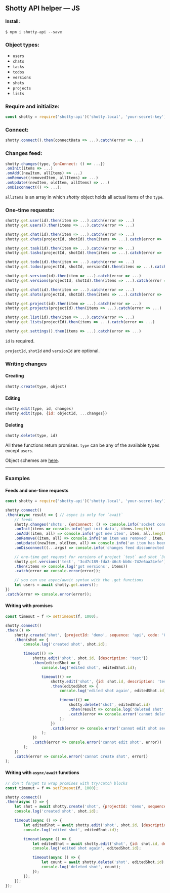 ## Shotty API helper — JS


#### Install:
`$ npm i shotty-api --save`


### Object types:
- `users`
- `chats`
- `tasks`
- `todos`
- `versions`
- `shots`
- `projects`
- `lists`


### Require and initialize:
```js
const shotty = require('shotty-api')('shotty.local', 'your-secret-key');
```


### Connect:
```js
shotty.connect().then(connectData => ...).catch(error => ...)
```


### Changes feed:
```js
shotty.changes(type, {onConnect: () => ...})
.onInit(items => ...)
.onAdd((newItem, allItems) => ...)
.onRemove((removedItem, allItems) => ...)
.onUpdate((newItem, oldItem, allItems) => ...)
.onDisconnect(() => ...);
```

`allItems` is an array in which _shotty_ object holds all actual items of the `type`.


### One-time requests:
```js
shotty.get.user(id).then(item => ...).catch(error => ...)
shotty.get.users().then(items => ...).catch(error => ...)

shotty.get.chat(id).then(item => ...).catch(error => ...)
shotty.get.chats(projectId, shotId).then(items => ...).catch(error => ...)

shotty.get.task(id).then(item => ...).catch(error => ...)
shotty.get.tasks(projectId, shotId).then(items => ...).catch(error => ...)

shotty.get.todo(id).then(item => ...).catch(error => ...)
shotty.get.todos(projectId, shotId, versionId).then(items => ...).catch(error => ...)

shotty.get.version(id).then(item => ...).catch(error => ...)
shotty.get.versions(projectId, shotId).then(items => ...).catch(error => ...)

shotty.get.shot(id).then(item => ...).catch(error => ...)
shotty.get.shots(projectId, shotId).then(items => ...).catch(error => ...)

shotty.get.project(id).then(item => ...).catch(error => ...)
shotty.get.projects(projectId).then(items => ...).catch(error => ...)

shotty.get.list(id).then(item => ...).catch(error => ...)
shotty.get.lists(projectId).then(items => ...).catch(error => ...)

shotty.get.settings().then(items => ...).catch(error => ...)
```

`id` is required.

`projectId`, `shotId` and `versionId` are optional.


### Writing changes

#### Creating
```js
shotty.create(type, object)
```

#### Editing
```js
shotty.edit(type, id, changes)
shotty.edit(type, {id: objectId, ...changes})
```

#### Deleting
```js
shotty.delete(type, id)
```

All three functions return promises.
`type` can be any of the available types except `users`.

Object schemes are [here](./schemes.md).

---

### Examples

#### Feeds and one-time requests
```js
const shotty = require('shotty-api')('shotty.local', 'your-secret-key');

shotty.connect()
.then(async result => { // async is only for `await`
	// feeds
	shotty.changes('shots', {onConnect: () => console.info('socket connected')})
	.onInit(items => console.info('got init data', items.length))
	.onAdd((item, all) => console.info('got new item', item, all.length))
	.onRemove((item, all) => console.info('an item was removed', item, all.length))
	.onUpdate((newItem, oldItem, all) => console.info('an item has been updated', oldItem, newItem, all.length))
	.onDisconnect((...args) => console.info('changes feed disconnected', ...args))

	// one-time get request for versions of project `test` and shot `3cd7c189-fda3-46c8-bb0c-742e6aa24efe`
	shotty.get.versions('test', '3cd7c189-fda3-46c8-bb0c-742e6aa24efe')
	.then(items => console.log('got versions', items))
	.catch(error => console.error(error));

	// you can use async/await syntax with the .get functions
	let users = await shotty.get.users();
})
.catch(error => console.error(error));
```


#### Writing with promises
```js
const timeout = f => setTimeout(f, 1000);

shotty.connect()
.then(() =>
	shotty.create('shot', {projectId: 'demo', sequence: 'api', code: '001', creatorId: null})
	.then(shot => {
		console.log('created shot', shot.id);

		timeout(() =>
			shotty.edit('shot', shot.id, {description: 'test'})
			.then(editedShot => {
				console.log('edited shot', editedShot.id);

				timeout(() =>
					shotty.edit('shot', {id: shot.id, description: 'test2'})
					.then(editedShot => {
						console.log('edited shot again', editedShot.id);

						timeout(() =>
							shotty.delete('shot', editedShot.id)
							.then(result => console.log('deleted shot', result))
							.catch(error => console.error('cannot delete shot', error))
						);
					})
					.catch(error => console.error('cannot edit shot second time', error))
				);
			})
			.catch(error => console.error('cannot edit shot', error))
		);
	})
	.catch(error => console.error('cannot create shot', error))
);
```

#### Writing with `async/await` functions
```js
// don't forget to wrap promises with try/catch blocks
const timeout = f => setTimeout(f, 1000);

shotty.connect()
.then(async () => {
	let shot = await shotty.create('shot', {projectId: 'demo', sequence: 'api', code: '001', creatorId: null});
	console.log('created shot', shot.id);

	timeout(async () => {
		let editedShot = await shotty.edit('shot', shot.id, {description: 'test'});
		console.log('edited shot', editedShot.id);

		timeout(async () => {
			let editedShot = await shotty.edit('shot', {id: shot.id, description: 'test 2'});
			console.log('edited shot again', editedShot.id);

			timeout(async () => {
				let count = await shotty.delete('shot', editedShot.id);
				console.log('deleted shot', count);
			});
		});
	});
});
```
